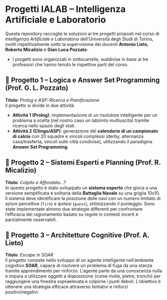 # Progetti IALAB – Intelligenza Artificiale e Laboratorio

Questa repository raccoglie le soluzioni ai tre progetti proposti nel corso di *Intelligenza Artificiale e Laboratorio* dell'Università degli Studi di Torino, svolti rispettivamente sotto la supervisione dei docenti **Antonio Lieto**, **Roberto Micalizio** e **Gian Luca Pozzato**.

- I progetti sono organizzati in sottocartelle, suddivise in base ai tre professori che hanno tenuto le rispettive parti del corso.

## 📌 Progetto 1 – Logica e Answer Set Programming (Prof. G. L. Pozzato)

**Titolo**: *Prolog e ASP: Ricerca e Pianificazione*  
Il progetto si divide in due attività:
- **Attività 1 (Prolog)**: implementazione di un risolutore intelligente per un problema a scelta (nel nostro caso un labirinto multiuscita) tramite ricerca nello spazio degli stati.
- **Attività 2 (Clingo/ASP)**: generazione del **calendario di un campionato di calcio** con 20 squadre e vincoli complessi (derby, alternanza casa/trasferta, vincoli sulle città condivise), utilizzando il paradigma **Answer Set Programming**.

## 📌 Progetto 2 – Sistemi Esperti e Planning (Prof. R. Micalizio)

**Titolo**: *Colpito e Affondato…?*  
In questo progetto è stato sviluppato un **sistema esperto** che gioca a una versione semplificata e solitaria della **Battaglia Navale** su una griglia 10x10. Il sistema deve identificare la posizione delle navi con un numero limitato di azioni percettive (`fire`) e ipotesi (`guess`), ottimizzando il punteggio. Sono state implementate almeno due strategie differenti per confrontare l’efficacia del ragionamento basato su regole in contesti incerti e parzialmente osservabili.

## 📌 Progetto 3 – Architetture Cognitive (Prof. A. Lieto)

**Titolo**: *Escape in SOAR*  
Il progetto consiste nello sviluppo di un agente intelligente nell’ambiente cognitivo **SOAR**, capace di risolvere un problema di fuga da una stanza tramite apprendimento per rinforzo. L’agente parte da una conoscenza nulla e impara a utilizzare oggetti a disposizione (come molla, pietre, tronchi) per raggiungere una finestra sopraelevata e colpirne i punti deboli. L’obiettivo è ottenere una strategia efficace attraverso tentativi e rinforzi positivi/negativi.
